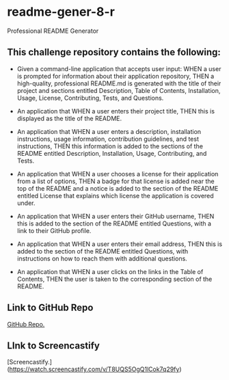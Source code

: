 # readme-gener-8-r
Professional README Generator

## This challenge repository contains the following:

* Given a command-line application that accepts user input: WHEN a user is prompted for information about their application repository, THEN a high-quality, professional README.md is generated with the title of their project and sections entitled Description, Table of Contents, Installation, Usage, License, Contributing, Tests, and Questions.

* An application that WHEN a user enters their project title, THEN this is displayed as the title of the README.

* An application that WHEN a user enters a description, installation instructions, usage information, contribution guidelines, and test instructions, THEN this information is added to the sections of the README entitled Description, Installation, Usage, Contributing, and Tests.

* An application that WHEN a user chooses a license for their application from a list of options, THEN a badge for that license is added near the top of the README and a notice is added to the section of the README entitled License that explains which license the application is covered under.

* An application that WHEN a user enters their GitHub username, THEN this is added to the section of the README entitled Questions, with a link to their GitHub profile.

* An application that WHEN a user enters their email address, THEN this is added to the section of the README entitled Questions, with instructions on how to reach them with additional questions.

* An application that WHEN a user clicks on the links in the Table of Contents, THEN the user is taken to the corresponding section of the README. 

## Link to GitHub Repo
[GitHub Repo.](https://github.com/FavioA/readme-gener-8-r.git)

## LInk to Screencastify
[Screencastify.] (https://watch.screencastify.com/v/T8UQS5OgQ1lCok7q29fy)